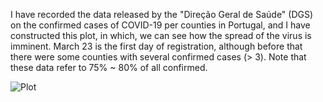 I have recorded the data released by the "Direção Geral de Saúde" (DGS) on the confirmed cases of COVID-19 per counties in Portugal, and I have constructed this plot, in which, we can see how the spread of the virus is imminent. March 23 is the first day of registration, although before that there were some counties with several confirmed cases (> 3). Note that these data refer to 75% ~ 80% of all confirmed.

![Plot](/Users/taniacarvalho/Desktop/Tek/Covid-19/mapa.gif)


